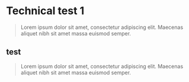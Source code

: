 # Technical test 1

> Lorem ipsum dolor sit amet, consectetur adipiscing elit. Maecenas aliquet nibh sit amet massa euismod semper.

## test

> Lorem ipsum dolor sit amet, consectetur adipiscing elit. Maecenas aliquet nibh sit amet massa euismod semper.
